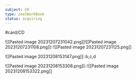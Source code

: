 ```yaml
---
subject: CD
type: zealWorkBook
status: acquiring
---
```

#card/CD 

![[Pasted image 20231207231042.png]]![[Pasted image 20231207231108.png]]::![[Pasted image 20231207231125.png]] <!--SR:!2024-02-12,32,210-->

![[Pasted image 20231208153147.png]]::b,c,d <!--SR:!2024-02-08,28,210-->


![[Pasted image 20231208153308.png]]::![[Pasted image 20231208153322.png]] <!--SR:!2024-02-11,31,210-->

